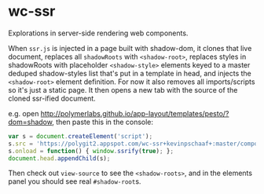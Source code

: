# wc-ssr

Explorations in server-side rendering web components.

When `ssr.js` is injected in a page built with shadow-dom, it clones that live document, replaces all
`shadowRoots` with `<shadow-root>`, replaces styles in shadowRoots with placeholder `<shadow-style>` elements keyed to
a master deduped shadow-styles list that's put in a template in head, and injects the `<shadow-root>` element definition.
For now it also removes all imports/scripts so it's just a static page.  It then opens a new tab with the source of the
cloned ssr-ified document.


e.g. open http://polymerlabs.github.io/app-layout/templates/pesto/?dom=shadow, then paste this in the console:

```js
var s = document.createElement('script');
s.src = 'https://polygit2.appspot.com/wc-ssr+kevinpschaaf+:master/components/wc-ssr/ssr.js';
s.onload = function() { window.ssrify(true); };
document.head.appendChild(s);
```

Then check out `view-source` to see the `<shadow-roots>`, and in the elements panel you should see real `#shadow-root`s.
